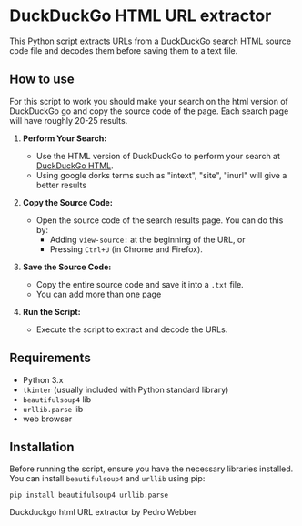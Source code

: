 # DuckDuckGo HTML URL extractor

This Python script extracts URLs from a DuckDuckGo search HTML source code file and decodes them before saving them to a text file.

## How to use
For this script to work you should make your search on the html version of DuckDuckGo go and copy the source code of the page. Each search page will have roughly 20-25 results. 


1. **Perform Your Search:**
   - Use the HTML version of DuckDuckGo to perform your search at [DuckDuckGo HTML](https://html.duckduckgo.com/html/).
   - Using google dorks terms such as "intext", "site", "inurl" will give a better results

2. **Copy the Source Code:**
   - Open the source code of the search results page. You can do this by:
     - Adding `view-source:` at the beginning of the URL, or
     - Pressing `Ctrl+U` (in Chrome and Firefox).

3. **Save the Source Code:**
   - Copy the entire source code and save it into a `.txt` file.
   - You can add more than one page

4. **Run the Script:**
   - Execute the script to extract and decode the URLs.


## Requirements

- Python 3.x
- `tkinter` (usually included with Python standard library)
- `beautifulsoup4` lib
- `urllib.parse` lib
- web browser
 
## Installation

Before running the script, ensure you have the necessary libraries installed. You can install `beautifulsoup4` and `urllib` using pip:

```
pip install beautifulsoup4 urllib.parse
```

Duckduckgo html URL extractor by Pedro Webber

